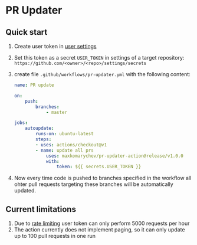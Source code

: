 # PR Updater

## Quick start

1. Create user token in [user settings](https://github.com/settings/tokens)
2. Set this token as a secret `USER_TOKEN` in settings of a target repository: `https://github.com/<owner>/<repo>/settings/secrets`
3. create file `.github/workflows/pr-updater.yml` with the following content:

    ```yml
    name: PR update

    on:
        push:
            branches: 
                - master

    jobs:
        autoupdate:
            runs-on: ubuntu-latest
            steps:
            - uses: actions/checkout@v1
            - name: update all prs
                uses: maxkomarychev/pr-updater-action@release/v1.0.0
                with:
                    token: ${{ secrets.USER_TOKEN }}
    ```

4. Now every time code is pushed to branches specified in the workflow all ohter
pull requests targeting these branches will be automatically updated.


## Current limitations

1. Due to [rate limiting](https://developer.github.com/v3/#rate-limiting) user
token can only perform 5000 requests per hour
2. The action currently does not implement paging, so it can only update up to
100 pull requests in one run
